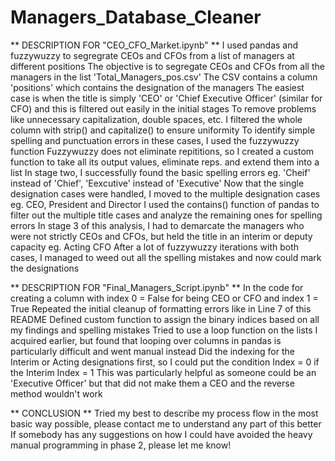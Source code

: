 # Managers_Database_Cleaner
** DESCRIPTION FOR "CEO_CFO_Market.ipynb" **
I used pandas and fuzzywuzzy to segregrate CEOs and CFOs from a list of managers at different positions
The objective is to segregate CEOs and CFOs from all the managers in the list 'Total_Managers_pos.csv'
The CSV contains a column 'positions' which contains the designation of the managers
The easiest case is when the title is simply 'CEO' or 'Chief Executive Officer' (similar for CFO) and this is filtered out easily in the initial stages
To remove problems like unnecessary capitalization, double spaces, etc. I filtered the whole column with strip() and capitalize() to ensure uniformity
To identify simple spelling and punctuation errors in these cases, I used the fuzzywuzzy function
Fuzzywuzzy does not eliminate repititions, so I created a custom function to take all its output values, eliminate reps. and extend them into a list
In stage two, I successfully found the basic spelling errors eg. 'Cheif' instead of 'Chief', 'Eexcutive' instead of 'Executive'
Now that the single designation cases were handled, I moved to the multiple designation cases eg. CEO, President and Director
I used the contains() function of pandas to filter out the multiple title cases and analyze the remaining ones for spelling errors
In stage 3 of this analysis, I had to demarcate the managers who were not strictly CEOs and CFOs, but held the title in an interim or deputy capacity eg. Acting CFO
After a lot of fuzzywuzzy iterations with both cases, I managed to weed out all the spelling mistakes and now could mark the designations

** DESCRIPTION FOR "Final_Managers_Script.ipynb" **
In the code for creating a column with index 0 = False for being CEO or CFO and index 1 = True
Repeated the initial cleanup of formatting errors like in Line 7 of this README
Defined custom function to assign the binary indices based on all my findings and spelling mistakes
Tried to use a loop function on the lists I acquired earlier, but found that looping over columns in pandas is particularly difficult and went manual instead
Did the indexing for the Interim or Acting designations first, so I could put the condition Index = 0 if the Interim Index = 1
This was particularly helpful as someone could be an 'Executive Officer' but that did not make them a CEO and the reverse method wouldn't work

** CONCLUSION **
Tried my best to describe my process flow in the most basic way possible, please contact me to understand any part of this better
If somebody has any suggestions on how I could have avoided the heavy manual programming in phase 2, please let me know!
